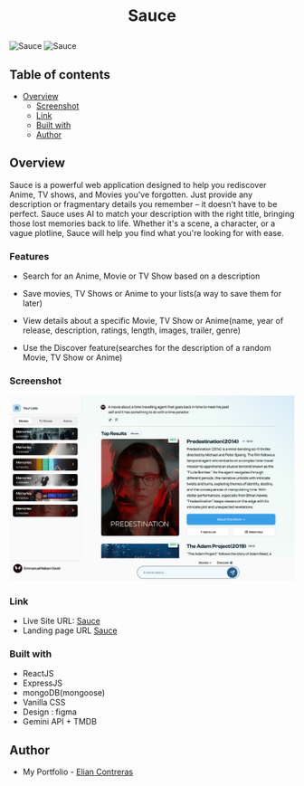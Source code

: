 # <p style="text-align: center;">Sauce</p>

![Sauce](https://iili.io/dxUXdyx.png)
![Sauce](https://iili.io/dxUXHYb.png)

## Table of contents

- [Overview](#overview)
  - [Screenshot](#screenshot)
  - [Link](#link)
  - [Built with](#built-with)
  - [Author](#author)

## Overview
Sauce is a powerful web application designed to help you rediscover Anime, TV shows, and Movies you've forgotten. Just provide any description or fragmentary details you remember – it doesn’t have to be perfect. Sauce uses AI to match your description with the right title, bringing those lost memories back to life. Whether it's a scene, a character, or a vague plotline, Sauce will help you find what you're looking for with ease.

### Features

- Search for an Anime, Movie or TV Show based on a description

- Save movies, TV Shows or Anime to your lists(a way to save them for later)

- View details about a specific Movie, TV Show or Anime(name, year of release, description, ratings, length, images, trailer, genre)

- Use the Discover feature(searches for the description of a random Movie, TV Show or Anime)

### Screenshot

![screenshot of home page](./client/src/assets/landing%20page%20assets/images/sauce-desktop-mockup.png)


### Link

- Live Site URL: [Sauce](https://use-sauce.vercel.app/app)
- Landing page URL [Sauce](https://use-sauce.vercel.app)


### Built with

- ReactJS
- ExpressJS
- mongoDB(mongoose)
- Vanilla CSS
- Design : figma
- Gemini API + TMDB


## Author
- My Portfolio - [Elian Contreras](https://elian-contreras.vercel.app)